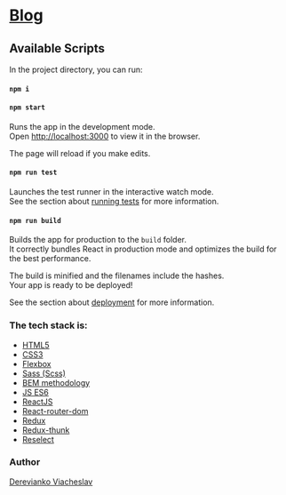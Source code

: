 
# [Blog](https://dereviankoviacheslav.github.io/blog-react-redux/dist)

## Available Scripts

In the project directory, you can run:

#### `npm i`
#### `npm start`

Runs the app in the development mode.<br />
Open [http://localhost:3000](http://localhost:3000) to view it in the browser.

The page will reload if you make edits.<br />

#### `npm run test`

Launches the test runner in the interactive watch mode.<br />
See the section about [running tests](https://facebook.github.io/create-react-app/docs/running-tests) for more information.

#### `npm run build`

Builds the app for production to the `build` folder.<br />
It correctly bundles React in production mode and optimizes the build for the best performance.

The build is minified and the filenames include the hashes.<br />
Your app is ready to be deployed!

See the section about [deployment](https://facebook.github.io/create-react-app/docs/deployment) for more information.

### The tech stack is:
- [HTML5](https://en.wikipedia.org/wiki/HTML5)
- [CSS3](https://en.wikipedia.org/wiki/Cascading_Style_Sheets)
- [Flexbox](https://en.wikipedia.org/wiki/CSS_Flexible_Box_Layout)
- [Sass (Scss)](https://sass-lang.com/)
- [BEM methodology](https://en.bem.info/methodology/)
- [JS ES6](https://ru.wikipedia.org/wiki/ECMAScript)
- [ReactJS](https://reactjs.org/)
- [React-router-dom](https://github.com/ReactTraining/react-router)
- [Redux](https://redux.js.org/)
- [Redux-thunk](https://www.npmjs.com/package/redux-thunk)
- [Reselect](https://github.com/reduxjs/reselect)

### Author
[Derevianko Viacheslav](https://github.com/DereviankoViacheslav)